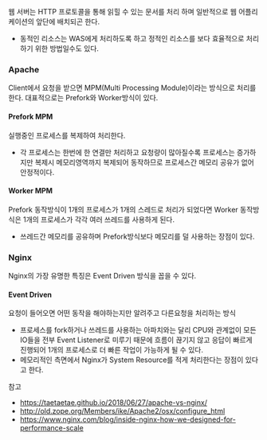 웹 서버는 HTTP 프로토콜을 통해 읽힐 수 있는 문서를 처리 하며 일반적으로 웹 어플리케이션의 앞단에 배치되곤 한다.
* 동적인 리소스는 WAS에게 처리하도록 하고 정적인 리소스를 보다 효율적으로 처리하기 위한 방법일수도 있다.

### Apache
Client에서 요청을 받으면 MPM(Multi Processing Module)이라는 방식으로 처리를 한다. 대표적으로는 Prefork와 Worker방식이 있다.

#### Prefork MPM
실행중인 프로세스를 복제하여 처리한다.
* 각 프로세스는 한번에 한 연결만 처리하고 요청량이 많아질수록 프로세스는 증가하지만 복제시 메모리영역까지 복제되어 동작하므로 프로세스간 메모리 공유가 없어 안정적이다.

#### Worker MPM
Prefork 동작방식이 1개의 프로세스가 1개의 스레드로 처리가 되었다면 Worker 동작방식은 1개의 프로세스가 각각 여러 쓰레드를 사용하게 된다.
* 쓰레드간 메모리를 공유하며 Prefork방식보다 메모리를 덜 사용하는 장점이 있다.

### Nginx
Nginx의 가장 유명한 특징은 Event Driven 방식을 꼽을 수 있다.

#### Event Driven
요청이 들어오면 어떤 동작을 해야하는지만 알려주고 다른요청을 처리하는 방식
* 프로세스를 fork하거나 쓰레드를 사용하는 아파치와는 달리 CPU와 관계없이 모든 IO들을 전부 Event Listener로 미루기 때문에 흐름이 끊기지 않고 응답이 빠르게 진행되어 1개의 프로세스로 더 빠른 작업이 가능하게 될 수 있다.
* 메모리적인 측면에서 Nginx가 System Resource를 적게 처리한다는 장점이 있다고 한다.

참고
* https://taetaetae.github.io/2018/06/27/apache-vs-nginx/
* http://old.zope.org/Members/ike/Apache2/osx/configure_html
* https://www.nginx.com/blog/inside-nginx-how-we-designed-for-performance-scale

